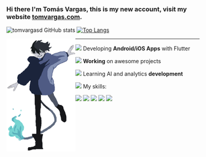 ### Hi there I'm Tomás Vargas, this is my new account, visit my website <a href="https://tomvargas.com" target="_blank" >tomvargas.com</a>.


![tomvargasd GitHub stats](https://github-readme-stats.vercel.app/api?username=tomvargasd&show_icons=true&icon_color=4ff6fa&theme=tokyonight&hide=issues&hide_border=true)
[![Top Langs](https://github-readme-stats.vercel.app/api/top-langs/?username=tomvargasd&hide=liquid&theme=tokyonight&hide_border=true)](https://github.com/anuraghazra/github-readme-stats)

<img align="left" alt="jpg" width="180px" src="rin.png" /> 
  <hr>
<p><img width="20" src="https://emoji.discadia.com/emojis/dad9476b-f8b3-4a03-81bd-9c16061293bb.GIF"/> Developing <strong>Android/iOS Apps</strong> with Flutter</p>
<p><img width="20" src="https://meritt-gifs.s3-us-west-1.amazonaws.com/nerd-life/twitch-1000.gif"/> <strong>Working</strong> on awesome projects</p>
<p><img width="20" src="https://emoji.gg/assets/emoji/5856_ablobsunglasses.gif"/> Learning AI and analytics <strong>development</strong></p>
<p><img width="20" src="https://meritt-gifs.s3-us-west-1.amazonaws.com/nerd-life/rupee.gif"/> My skills: </p>

<code><img src="https://icon-icons.com/icons2/195/PNG/48/Java_23404.png" width="20px"/></code>
<code><img src="https://cdn.icon-icons.com/icons2/112/PNG/64/python_18894.png" width="20px"/></code> 
<code><img src="https://icon-icons.com/icons2/2415/PNG/48/csharp_original_logo_icon_146578.png" width="20px"/></code> 
<code><img src="https://as1.ftcdn.net/v2/jpg/05/83/61/64/1000_F_583616421_I2gICTJCaqquYwXvNJPWIvcxyJcIqT3J.jpg" width="20px"/></code>
<code><img src="https://web-strapi.mrmilu.com/uploads/flutter_logo_470e9f7491.png" width="20px"/></code>
